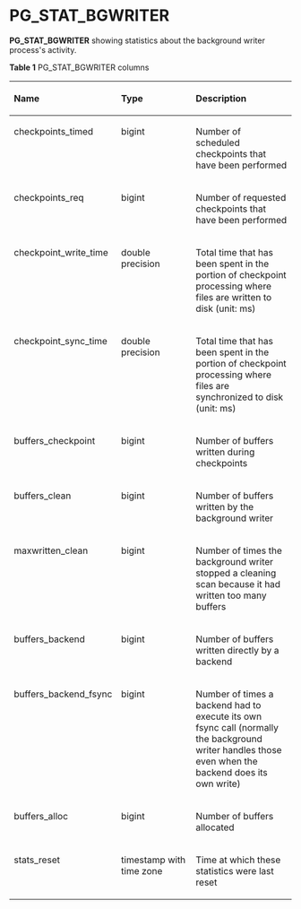 # PG\_STAT\_BGWRITER<a name="EN-US_TOPIC_0289899919"></a>

**PG\_STAT\_BGWRITER**  showing statistics about the background writer process's activity.

**Table  1**  PG\_STAT\_BGWRITER columns

<a name="en-us_topic_0283136756_en-us_topic_0237122444_en-us_topic_0059778449_t619e098606e94d85b5669a11fe06fdb9"></a>
<table><thead align="left"><tr id="en-us_topic_0283136756_en-us_topic_0237122444_en-us_topic_0059778449_r690b708ab86e48289c9bebea0e01b399"><th class="cellrowborder" valign="top" width="25.85%" id="mcps1.2.4.1.1"><p id="en-us_topic_0283136756_en-us_topic_0237122444_en-us_topic_0059778449_ae7560c81317c4d12b4a63d110c05c164"><a name="en-us_topic_0283136756_en-us_topic_0237122444_en-us_topic_0059778449_ae7560c81317c4d12b4a63d110c05c164"></a><a name="en-us_topic_0283136756_en-us_topic_0237122444_en-us_topic_0059778449_ae7560c81317c4d12b4a63d110c05c164"></a>Name</p>
</th>
<th class="cellrowborder" valign="top" width="31.11%" id="mcps1.2.4.1.2"><p id="en-us_topic_0283136756_en-us_topic_0237122444_en-us_topic_0059778449_a4b5ec0e739e240588831daa0c522f7ca"><a name="en-us_topic_0283136756_en-us_topic_0237122444_en-us_topic_0059778449_a4b5ec0e739e240588831daa0c522f7ca"></a><a name="en-us_topic_0283136756_en-us_topic_0237122444_en-us_topic_0059778449_a4b5ec0e739e240588831daa0c522f7ca"></a>Type</p>
</th>
<th class="cellrowborder" valign="top" width="43.04%" id="mcps1.2.4.1.3"><p id="en-us_topic_0283136756_en-us_topic_0237122444_en-us_topic_0059778449_a7694fc47368d4833961d3dc31e2a1601"><a name="en-us_topic_0283136756_en-us_topic_0237122444_en-us_topic_0059778449_a7694fc47368d4833961d3dc31e2a1601"></a><a name="en-us_topic_0283136756_en-us_topic_0237122444_en-us_topic_0059778449_a7694fc47368d4833961d3dc31e2a1601"></a>Description</p>
</th>
</tr>
</thead>
<tbody><tr id="en-us_topic_0283136756_en-us_topic_0237122444_en-us_topic_0059778449_ra61693c8b3914a3c9843fdc34db04156"><td class="cellrowborder" valign="top" width="25.85%" headers="mcps1.2.4.1.1 "><p id="en-us_topic_0283136756_en-us_topic_0237122444_en-us_topic_0059778449_ac6a62cf0724c4372ab22463861d9a9e3"><a name="en-us_topic_0283136756_en-us_topic_0237122444_en-us_topic_0059778449_ac6a62cf0724c4372ab22463861d9a9e3"></a><a name="en-us_topic_0283136756_en-us_topic_0237122444_en-us_topic_0059778449_ac6a62cf0724c4372ab22463861d9a9e3"></a>checkpoints_timed</p>
</td>
<td class="cellrowborder" valign="top" width="31.11%" headers="mcps1.2.4.1.2 "><p id="en-us_topic_0283136756_en-us_topic_0237122444_en-us_topic_0059778449_aff2ab70421ec4abbb8b6b5f817559682"><a name="en-us_topic_0283136756_en-us_topic_0237122444_en-us_topic_0059778449_aff2ab70421ec4abbb8b6b5f817559682"></a><a name="en-us_topic_0283136756_en-us_topic_0237122444_en-us_topic_0059778449_aff2ab70421ec4abbb8b6b5f817559682"></a>bigint</p>
</td>
<td class="cellrowborder" valign="top" width="43.04%" headers="mcps1.2.4.1.3 "><p id="en-us_topic_0283136756_en-us_topic_0237122444_en-us_topic_0059778449_a35ba07f50e6a4d46b693d450067f6add"><a name="en-us_topic_0283136756_en-us_topic_0237122444_en-us_topic_0059778449_a35ba07f50e6a4d46b693d450067f6add"></a><a name="en-us_topic_0283136756_en-us_topic_0237122444_en-us_topic_0059778449_a35ba07f50e6a4d46b693d450067f6add"></a>Number of scheduled checkpoints that have been performed</p>
</td>
</tr>
<tr id="en-us_topic_0283136756_en-us_topic_0237122444_en-us_topic_0059778449_rb9747653fdaa4e15a305be973b4cc797"><td class="cellrowborder" valign="top" width="25.85%" headers="mcps1.2.4.1.1 "><p id="en-us_topic_0283136756_en-us_topic_0237122444_en-us_topic_0059778449_a9aaae822ec2a4cf2bb1a83f2901b0604"><a name="en-us_topic_0283136756_en-us_topic_0237122444_en-us_topic_0059778449_a9aaae822ec2a4cf2bb1a83f2901b0604"></a><a name="en-us_topic_0283136756_en-us_topic_0237122444_en-us_topic_0059778449_a9aaae822ec2a4cf2bb1a83f2901b0604"></a>checkpoints_req</p>
</td>
<td class="cellrowborder" valign="top" width="31.11%" headers="mcps1.2.4.1.2 "><p id="en-us_topic_0283136756_en-us_topic_0237122444_en-us_topic_0059778449_af998d36f8593418296b135af111d34c9"><a name="en-us_topic_0283136756_en-us_topic_0237122444_en-us_topic_0059778449_af998d36f8593418296b135af111d34c9"></a><a name="en-us_topic_0283136756_en-us_topic_0237122444_en-us_topic_0059778449_af998d36f8593418296b135af111d34c9"></a>bigint</p>
</td>
<td class="cellrowborder" valign="top" width="43.04%" headers="mcps1.2.4.1.3 "><p id="en-us_topic_0283136756_en-us_topic_0237122444_en-us_topic_0059778449_a8a8df2bc1b5f421db264ef7d94452d08"><a name="en-us_topic_0283136756_en-us_topic_0237122444_en-us_topic_0059778449_a8a8df2bc1b5f421db264ef7d94452d08"></a><a name="en-us_topic_0283136756_en-us_topic_0237122444_en-us_topic_0059778449_a8a8df2bc1b5f421db264ef7d94452d08"></a>Number of requested checkpoints that have been performed</p>
</td>
</tr>
<tr id="en-us_topic_0283136756_en-us_topic_0237122444_en-us_topic_0059778449_r778a08f9f7ba42879a53bea005cd59e9"><td class="cellrowborder" valign="top" width="25.85%" headers="mcps1.2.4.1.1 "><p id="en-us_topic_0283136756_en-us_topic_0237122444_en-us_topic_0059778449_a3b071081fc3a49d1922376be184e3dd5"><a name="en-us_topic_0283136756_en-us_topic_0237122444_en-us_topic_0059778449_a3b071081fc3a49d1922376be184e3dd5"></a><a name="en-us_topic_0283136756_en-us_topic_0237122444_en-us_topic_0059778449_a3b071081fc3a49d1922376be184e3dd5"></a>checkpoint_write_time</p>
</td>
<td class="cellrowborder" valign="top" width="31.11%" headers="mcps1.2.4.1.2 "><p id="en-us_topic_0283136756_en-us_topic_0237122444_en-us_topic_0059778449_a04991186dfa3436e890bda8dc7e3b222"><a name="en-us_topic_0283136756_en-us_topic_0237122444_en-us_topic_0059778449_a04991186dfa3436e890bda8dc7e3b222"></a><a name="en-us_topic_0283136756_en-us_topic_0237122444_en-us_topic_0059778449_a04991186dfa3436e890bda8dc7e3b222"></a>double precision</p>
</td>
<td class="cellrowborder" valign="top" width="43.04%" headers="mcps1.2.4.1.3 "><p id="en-us_topic_0283136756_en-us_topic_0237122444_en-us_topic_0059778449_a751aef42b02c47adadeca136e0bb3a8a"><a name="en-us_topic_0283136756_en-us_topic_0237122444_en-us_topic_0059778449_a751aef42b02c47adadeca136e0bb3a8a"></a><a name="en-us_topic_0283136756_en-us_topic_0237122444_en-us_topic_0059778449_a751aef42b02c47adadeca136e0bb3a8a"></a>Total time that has been spent in the portion of checkpoint processing where files are written to disk (unit: ms)</p>
</td>
</tr>
<tr id="en-us_topic_0283136756_en-us_topic_0237122444_en-us_topic_0059778449_r19f886b2cec84afa877b5faae58c2368"><td class="cellrowborder" valign="top" width="25.85%" headers="mcps1.2.4.1.1 "><p id="en-us_topic_0283136756_en-us_topic_0237122444_en-us_topic_0059778449_ad510a9448a8140288c89f4e1e880d790"><a name="en-us_topic_0283136756_en-us_topic_0237122444_en-us_topic_0059778449_ad510a9448a8140288c89f4e1e880d790"></a><a name="en-us_topic_0283136756_en-us_topic_0237122444_en-us_topic_0059778449_ad510a9448a8140288c89f4e1e880d790"></a>checkpoint_sync_time</p>
</td>
<td class="cellrowborder" valign="top" width="31.11%" headers="mcps1.2.4.1.2 "><p id="en-us_topic_0283136756_en-us_topic_0237122444_en-us_topic_0059778449_a253bae77a1874ec3909379165c5d3e47"><a name="en-us_topic_0283136756_en-us_topic_0237122444_en-us_topic_0059778449_a253bae77a1874ec3909379165c5d3e47"></a><a name="en-us_topic_0283136756_en-us_topic_0237122444_en-us_topic_0059778449_a253bae77a1874ec3909379165c5d3e47"></a>double precision</p>
</td>
<td class="cellrowborder" valign="top" width="43.04%" headers="mcps1.2.4.1.3 "><p id="en-us_topic_0283136756_en-us_topic_0237122444_en-us_topic_0059778449_ad323ccc6058b4c29a8e586ecaf58117e"><a name="en-us_topic_0283136756_en-us_topic_0237122444_en-us_topic_0059778449_ad323ccc6058b4c29a8e586ecaf58117e"></a><a name="en-us_topic_0283136756_en-us_topic_0237122444_en-us_topic_0059778449_ad323ccc6058b4c29a8e586ecaf58117e"></a>Total time that has been spent in the portion of checkpoint processing where files are synchronized to disk (unit: ms)</p>
</td>
</tr>
<tr id="en-us_topic_0283136756_en-us_topic_0237122444_en-us_topic_0059778449_reee03f19789f47eca1a3dc85e3031c00"><td class="cellrowborder" valign="top" width="25.85%" headers="mcps1.2.4.1.1 "><p id="en-us_topic_0283136756_en-us_topic_0237122444_en-us_topic_0059778449_ac1f10f5475d444cc8bb607f5d1cf8f74"><a name="en-us_topic_0283136756_en-us_topic_0237122444_en-us_topic_0059778449_ac1f10f5475d444cc8bb607f5d1cf8f74"></a><a name="en-us_topic_0283136756_en-us_topic_0237122444_en-us_topic_0059778449_ac1f10f5475d444cc8bb607f5d1cf8f74"></a>buffers_checkpoint</p>
</td>
<td class="cellrowborder" valign="top" width="31.11%" headers="mcps1.2.4.1.2 "><p id="en-us_topic_0283136756_en-us_topic_0237122444_en-us_topic_0059778449_a9182983e34d74a8ba6a718d57af05f6b"><a name="en-us_topic_0283136756_en-us_topic_0237122444_en-us_topic_0059778449_a9182983e34d74a8ba6a718d57af05f6b"></a><a name="en-us_topic_0283136756_en-us_topic_0237122444_en-us_topic_0059778449_a9182983e34d74a8ba6a718d57af05f6b"></a>bigint</p>
</td>
<td class="cellrowborder" valign="top" width="43.04%" headers="mcps1.2.4.1.3 "><p id="en-us_topic_0283136756_en-us_topic_0237122444_en-us_topic_0059778449_a3c13112e9e1143a6ba87ad2d79e9a100"><a name="en-us_topic_0283136756_en-us_topic_0237122444_en-us_topic_0059778449_a3c13112e9e1143a6ba87ad2d79e9a100"></a><a name="en-us_topic_0283136756_en-us_topic_0237122444_en-us_topic_0059778449_a3c13112e9e1143a6ba87ad2d79e9a100"></a>Number of buffers written during checkpoints</p>
</td>
</tr>
<tr id="en-us_topic_0283136756_en-us_topic_0237122444_en-us_topic_0059778449_r9d50dadc6fb74dcfb8cf831486bbe323"><td class="cellrowborder" valign="top" width="25.85%" headers="mcps1.2.4.1.1 "><p id="en-us_topic_0283136756_en-us_topic_0237122444_en-us_topic_0059778449_a642457fe020e4d00bfa36c935158a027"><a name="en-us_topic_0283136756_en-us_topic_0237122444_en-us_topic_0059778449_a642457fe020e4d00bfa36c935158a027"></a><a name="en-us_topic_0283136756_en-us_topic_0237122444_en-us_topic_0059778449_a642457fe020e4d00bfa36c935158a027"></a>buffers_clean</p>
</td>
<td class="cellrowborder" valign="top" width="31.11%" headers="mcps1.2.4.1.2 "><p id="en-us_topic_0283136756_en-us_topic_0237122444_en-us_topic_0059778449_a4f3cb4299b7641b1a51cce69022eef90"><a name="en-us_topic_0283136756_en-us_topic_0237122444_en-us_topic_0059778449_a4f3cb4299b7641b1a51cce69022eef90"></a><a name="en-us_topic_0283136756_en-us_topic_0237122444_en-us_topic_0059778449_a4f3cb4299b7641b1a51cce69022eef90"></a>bigint</p>
</td>
<td class="cellrowborder" valign="top" width="43.04%" headers="mcps1.2.4.1.3 "><p id="en-us_topic_0283136756_en-us_topic_0237122444_en-us_topic_0059778449_a04945cce3ca1458f89e17618ce3ac5de"><a name="en-us_topic_0283136756_en-us_topic_0237122444_en-us_topic_0059778449_a04945cce3ca1458f89e17618ce3ac5de"></a><a name="en-us_topic_0283136756_en-us_topic_0237122444_en-us_topic_0059778449_a04945cce3ca1458f89e17618ce3ac5de"></a>Number of buffers written by the background writer</p>
</td>
</tr>
<tr id="en-us_topic_0283136756_en-us_topic_0237122444_en-us_topic_0059778449_r2eb5cfe637844b2d8bf62b6901058e56"><td class="cellrowborder" valign="top" width="25.85%" headers="mcps1.2.4.1.1 "><p id="en-us_topic_0283136756_en-us_topic_0237122444_en-us_topic_0059778449_a5ccff5d13b944708900ce53b04a7d523"><a name="en-us_topic_0283136756_en-us_topic_0237122444_en-us_topic_0059778449_a5ccff5d13b944708900ce53b04a7d523"></a><a name="en-us_topic_0283136756_en-us_topic_0237122444_en-us_topic_0059778449_a5ccff5d13b944708900ce53b04a7d523"></a>maxwritten_clean</p>
</td>
<td class="cellrowborder" valign="top" width="31.11%" headers="mcps1.2.4.1.2 "><p id="en-us_topic_0283136756_en-us_topic_0237122444_en-us_topic_0059778449_aa3534794416b45dfa532681e7753ec80"><a name="en-us_topic_0283136756_en-us_topic_0237122444_en-us_topic_0059778449_aa3534794416b45dfa532681e7753ec80"></a><a name="en-us_topic_0283136756_en-us_topic_0237122444_en-us_topic_0059778449_aa3534794416b45dfa532681e7753ec80"></a>bigint</p>
</td>
<td class="cellrowborder" valign="top" width="43.04%" headers="mcps1.2.4.1.3 "><p id="en-us_topic_0283136756_en-us_topic_0237122444_en-us_topic_0059778449_a1b13eabfd6764d199feae40329c0c341"><a name="en-us_topic_0283136756_en-us_topic_0237122444_en-us_topic_0059778449_a1b13eabfd6764d199feae40329c0c341"></a><a name="en-us_topic_0283136756_en-us_topic_0237122444_en-us_topic_0059778449_a1b13eabfd6764d199feae40329c0c341"></a>Number of times the background writer stopped a cleaning scan because it had written too many buffers</p>
</td>
</tr>
<tr id="en-us_topic_0283136756_en-us_topic_0237122444_en-us_topic_0059778449_re20e1543f3a74c6e92ce749ad5a4e2d8"><td class="cellrowborder" valign="top" width="25.85%" headers="mcps1.2.4.1.1 "><p id="en-us_topic_0283136756_en-us_topic_0237122444_en-us_topic_0059778449_a8d1217f0a04149da823fcb0bd181769c"><a name="en-us_topic_0283136756_en-us_topic_0237122444_en-us_topic_0059778449_a8d1217f0a04149da823fcb0bd181769c"></a><a name="en-us_topic_0283136756_en-us_topic_0237122444_en-us_topic_0059778449_a8d1217f0a04149da823fcb0bd181769c"></a>buffers_backend</p>
</td>
<td class="cellrowborder" valign="top" width="31.11%" headers="mcps1.2.4.1.2 "><p id="en-us_topic_0283136756_en-us_topic_0237122444_en-us_topic_0059778449_af2c8bf67f1db4d7c9085e74ae0a50e13"><a name="en-us_topic_0283136756_en-us_topic_0237122444_en-us_topic_0059778449_af2c8bf67f1db4d7c9085e74ae0a50e13"></a><a name="en-us_topic_0283136756_en-us_topic_0237122444_en-us_topic_0059778449_af2c8bf67f1db4d7c9085e74ae0a50e13"></a>bigint</p>
</td>
<td class="cellrowborder" valign="top" width="43.04%" headers="mcps1.2.4.1.3 "><p id="en-us_topic_0283136756_en-us_topic_0237122444_en-us_topic_0059778449_aa08b4e3b70804f47b47dacd2fc959428"><a name="en-us_topic_0283136756_en-us_topic_0237122444_en-us_topic_0059778449_aa08b4e3b70804f47b47dacd2fc959428"></a><a name="en-us_topic_0283136756_en-us_topic_0237122444_en-us_topic_0059778449_aa08b4e3b70804f47b47dacd2fc959428"></a>Number of buffers written directly by a backend</p>
</td>
</tr>
<tr id="en-us_topic_0283136756_en-us_topic_0237122444_en-us_topic_0059778449_r9f5842aa9eab45669c1bddcac6055040"><td class="cellrowborder" valign="top" width="25.85%" headers="mcps1.2.4.1.1 "><p id="en-us_topic_0283136756_en-us_topic_0237122444_en-us_topic_0059778449_a8efd215ea0c44041a41ff31ef27dd0bf"><a name="en-us_topic_0283136756_en-us_topic_0237122444_en-us_topic_0059778449_a8efd215ea0c44041a41ff31ef27dd0bf"></a><a name="en-us_topic_0283136756_en-us_topic_0237122444_en-us_topic_0059778449_a8efd215ea0c44041a41ff31ef27dd0bf"></a>buffers_backend_fsync</p>
</td>
<td class="cellrowborder" valign="top" width="31.11%" headers="mcps1.2.4.1.2 "><p id="en-us_topic_0283136756_en-us_topic_0237122444_en-us_topic_0059778449_a07c186bd1f1943489cee9b0c0cc9863c"><a name="en-us_topic_0283136756_en-us_topic_0237122444_en-us_topic_0059778449_a07c186bd1f1943489cee9b0c0cc9863c"></a><a name="en-us_topic_0283136756_en-us_topic_0237122444_en-us_topic_0059778449_a07c186bd1f1943489cee9b0c0cc9863c"></a>bigint</p>
</td>
<td class="cellrowborder" valign="top" width="43.04%" headers="mcps1.2.4.1.3 "><p id="en-us_topic_0283136756_en-us_topic_0237122444_en-us_topic_0059778449_a76f3f146e5f94535a562ce9ff2628c73"><a name="en-us_topic_0283136756_en-us_topic_0237122444_en-us_topic_0059778449_a76f3f146e5f94535a562ce9ff2628c73"></a><a name="en-us_topic_0283136756_en-us_topic_0237122444_en-us_topic_0059778449_a76f3f146e5f94535a562ce9ff2628c73"></a>Number of times a backend had to execute its own fsync call (normally the background writer handles those even when the backend does its own write)</p>
</td>
</tr>
<tr id="en-us_topic_0283136756_en-us_topic_0237122444_en-us_topic_0059778449_rb37065bf6aed41119f3100c140f61754"><td class="cellrowborder" valign="top" width="25.85%" headers="mcps1.2.4.1.1 "><p id="en-us_topic_0283136756_en-us_topic_0237122444_en-us_topic_0059778449_adcc054c5c2f24ce8ba26ffd8095ddd9d"><a name="en-us_topic_0283136756_en-us_topic_0237122444_en-us_topic_0059778449_adcc054c5c2f24ce8ba26ffd8095ddd9d"></a><a name="en-us_topic_0283136756_en-us_topic_0237122444_en-us_topic_0059778449_adcc054c5c2f24ce8ba26ffd8095ddd9d"></a>buffers_alloc</p>
</td>
<td class="cellrowborder" valign="top" width="31.11%" headers="mcps1.2.4.1.2 "><p id="en-us_topic_0283136756_en-us_topic_0237122444_en-us_topic_0059778449_a05fa023371ca4598a2df39ed335e9515"><a name="en-us_topic_0283136756_en-us_topic_0237122444_en-us_topic_0059778449_a05fa023371ca4598a2df39ed335e9515"></a><a name="en-us_topic_0283136756_en-us_topic_0237122444_en-us_topic_0059778449_a05fa023371ca4598a2df39ed335e9515"></a>bigint</p>
</td>
<td class="cellrowborder" valign="top" width="43.04%" headers="mcps1.2.4.1.3 "><p id="en-us_topic_0283136756_en-us_topic_0237122444_en-us_topic_0059778449_afab3676f8f7243cfa05a8e2bf2a4116b"><a name="en-us_topic_0283136756_en-us_topic_0237122444_en-us_topic_0059778449_afab3676f8f7243cfa05a8e2bf2a4116b"></a><a name="en-us_topic_0283136756_en-us_topic_0237122444_en-us_topic_0059778449_afab3676f8f7243cfa05a8e2bf2a4116b"></a>Number of buffers allocated</p>
</td>
</tr>
<tr id="en-us_topic_0283136756_en-us_topic_0237122444_en-us_topic_0059778449_rf99b98922df04d858218c5d120f87f63"><td class="cellrowborder" valign="top" width="25.85%" headers="mcps1.2.4.1.1 "><p id="en-us_topic_0283136756_en-us_topic_0237122444_en-us_topic_0059778449_a7e6776d8838a457994bd7a35c887db79"><a name="en-us_topic_0283136756_en-us_topic_0237122444_en-us_topic_0059778449_a7e6776d8838a457994bd7a35c887db79"></a><a name="en-us_topic_0283136756_en-us_topic_0237122444_en-us_topic_0059778449_a7e6776d8838a457994bd7a35c887db79"></a>stats_reset</p>
</td>
<td class="cellrowborder" valign="top" width="31.11%" headers="mcps1.2.4.1.2 "><p id="en-us_topic_0283136756_en-us_topic_0237122444_en-us_topic_0059778449_a6454a15c6dac4a6980241cd41cb88f5b"><a name="en-us_topic_0283136756_en-us_topic_0237122444_en-us_topic_0059778449_a6454a15c6dac4a6980241cd41cb88f5b"></a><a name="en-us_topic_0283136756_en-us_topic_0237122444_en-us_topic_0059778449_a6454a15c6dac4a6980241cd41cb88f5b"></a>timestamp with time zone</p>
</td>
<td class="cellrowborder" valign="top" width="43.04%" headers="mcps1.2.4.1.3 "><p id="en-us_topic_0283136756_en-us_topic_0237122444_en-us_topic_0059778449_a45c17fa5f40e4ef79890cf3fba482ab4"><a name="en-us_topic_0283136756_en-us_topic_0237122444_en-us_topic_0059778449_a45c17fa5f40e4ef79890cf3fba482ab4"></a><a name="en-us_topic_0283136756_en-us_topic_0237122444_en-us_topic_0059778449_a45c17fa5f40e4ef79890cf3fba482ab4"></a>Time at which these statistics were last reset</p>
</td>
</tr>
</tbody>
</table>

